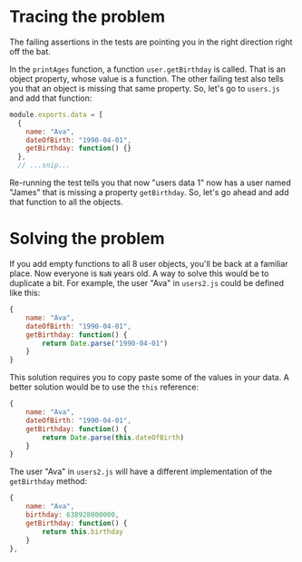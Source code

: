 # Tracing the problem
The failing assertions in the tests are pointing you in the right direction right off the bat. 

In the `printAges` function, a function `user.getBirthday` is called. That is an object property, whose value is a function. The other failing test also tells you that an object is missing that same property. So, let's go to `users.js` and add that function:

```js
module.exports.data = [
  {
    name: "Ava",
    dateOfBirth: "1990-04-01",
    getBirthday: function() {}
  },
  // ...snip...
```

Re-running the test tells you that now "users data 1" now has a user named "James" that is missing a property `getBirthday`. So, let's go ahead and add that function to all the objects.

# Solving the problem
If you add empty functions to all 8 user objects, you'll be back at a familiar place. Now everyone is `NaN` years old. A way to solve this would be to duplicate a bit. For example, the user "Ava" in `users2.js` could be defined like this:

```js
{
    name: "Ava",
    dateOfBirth: "1990-04-01",
    getBirthday: function() {
        return Date.parse("1990-04-01")
    }
}
```

This solution requires you to copy paste some of the values in your data. A better solution would be to use the `this` reference:

```js
{
    name: "Ava",
    dateOfBirth: "1990-04-01",
    getBirthday: function() {
        return Date.parse(this.dateOfBirth)
    }
}
```

The user "Ava" in `users2.js` will have a different implementation of the `getBirthday` method:

```js
{
    name: "Ava",
    birthday: 638928000000,
    getBirthday: function() {
        return this.birthday
    }
},
```
